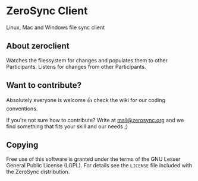 # ZeroSync Client

Linux, Mac and Windows file sync client

## About zeroclient

Watches the filessystem for changes and populates them to other Participants. Listens for changes from other Participants.


## Want to contribute?

Absolutely everyone is welcome :+1: check the wiki for our coding conventions.

If you're not sure how to contribute? Write at mail@zerosync.org and we find something that fits your skill and our needs ;)

## Copying

Free use of this software is granted under the terms of the GNU Lesser General
Public License (LGPL). For details see the `LICENSE` file included with the ZeroSync distribution.
